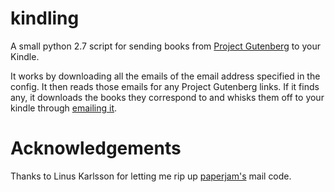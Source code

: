 # kindling
A small python 2.7 script for sending books from [Project Gutenberg](https://www.gutenberg.org/) to your Kindle.


It works by downloading all the emails of the email address specified in the config. 
It then reads those emails for any Project Gutenberg links. If it finds any, it downloads the books they
correspond to and whisks them off to your kindle through [emailing it](http://www.amazon.com/gp/sendtokindle/email).

# Acknowledgements
Thanks to Linus Karlsson for letting me rip up [paperjam's](https://github.com/zozs/paperjam) mail code.
